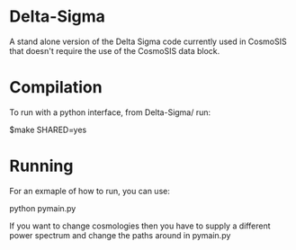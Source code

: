 # Delta-Sigma
A stand alone version of the Delta Sigma code currently used in CosmoSIS that doesn't require the use of the CosmoSIS data block.

# Compilation
To run with a python interface, from Delta-Sigma/ run:

$make SHARED=yes

# Running
For an exmaple of how to run, you can use:

python pymain.py

If you want to change cosmologies then you have to supply a different power spectrum and change the paths around in pymain.py